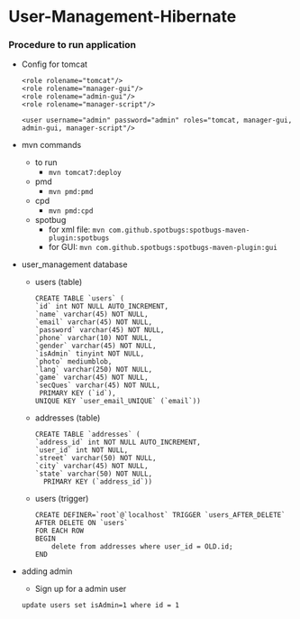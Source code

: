 # User-Management-Hibernate

### Procedure to run application

- Config for tomcat 
  ```
  <role rolename="tomcat"/>
  <role rolename="manager-gui"/>
  <role rolename="admin-gui"/>
  <role rolename="manager-script"/>

  <user username="admin" password="admin" roles="tomcat, manager-gui, admin-gui, manager-script"/>
  ```
  
- mvn commands
   - to run
     - ``` mvn tomcat7:deploy ```
   - pmd
     - ``` mvn pmd:pmd ```
   - cpd
     - ``` mvn pmd:cpd ```
   - spotbug
     - for xml file:  ``` mvn com.github.spotbugs:spotbugs-maven-plugin:spotbugs ``` 
     - for GUI: ``` mvn com.github.spotbugs:spotbugs-maven-plugin:gui ``` 
     
  
- user_management database
  - users (table)
    ```
    CREATE TABLE `users` (
    `id` int NOT NULL AUTO_INCREMENT,
    `name` varchar(45) NOT NULL,
    `email` varchar(45) NOT NULL,
    `password` varchar(45) NOT NULL,
    `phone` varchar(10) NOT NULL,
    `gender` varchar(45) NOT NULL,
    `isAdmin` tinyint NOT NULL,
    `photo` mediumblob,
    `lang` varchar(250) NOT NULL,
    `game` varchar(45) NOT NULL,
    `secQues` varchar(45) NOT NULL,
     PRIMARY KEY (`id`),
    UNIQUE KEY `user_email_UNIQUE` (`email`)) 
    ```
   - addresses (table)
      ```
     CREATE TABLE `addresses` (
      `address_id` int NOT NULL AUTO_INCREMENT,
      `user_id` int NOT NULL,
      `street` varchar(50) NOT NULL,
      `city` varchar(45) NOT NULL,
      `state` varchar(50) NOT NULL,
        PRIMARY KEY (`address_id`))
      ```
    - users (trigger)
        ```
        CREATE DEFINER=`root`@`localhost` TRIGGER `users_AFTER_DELETE` AFTER DELETE ON `users` 
        FOR EACH ROW 
        BEGIN
	        delete from addresses where user_id = OLD.id;
        END
        ```
 - adding admin 
    - Sign up for a admin user
 	```
  	update users set isAdmin=1 where id = 1
  	``` 
    
